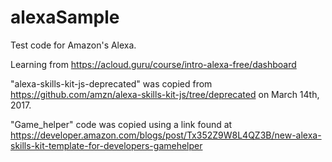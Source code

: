 # alexaSample
Test code for Amazon's Alexa.

Learning from https://acloud.guru/course/intro-alexa-free/dashboard

"alexa-skills-kit-js-deprecated" was copied from https://github.com/amzn/alexa-skills-kit-js/tree/deprecated on March 14th, 2017.

"Game_helper" code was copied using a link found at https://developer.amazon.com/blogs/post/Tx352Z9W8L4QZ3B/new-alexa-skills-kit-template-for-developers-gamehelper